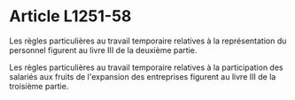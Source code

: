 # Article L1251-58

Les règles particulières au travail temporaire relatives à la représentation du personnel figurent au livre III de la deuxième partie.

Les règles particulières au travail temporaire relatives à la participation des salariés aux fruits de l'expansion des entreprises figurent au livre III de la troisième partie.